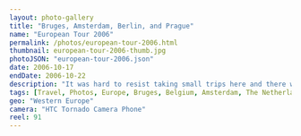 ```yaml
---
layout: photo-gallery
title: "Bruges, Amsterdam, Berlin, and Prague"
name: "European Tour 2006"
permalink: /photos/european-tour-2006.html
thumbnail: european-tour-2006-thumb.jpg
photoJSON: "european-tour-2006.json"
date: 2006-10-17
endDate: 2006-10-22
description: "It was hard to resist taking small trips here and there while I was studying abroad for a year in England. Most of the time I only had a short weekend to myself, but during my fall break from classes I set out on a solo adventure to see more of the European mainland. My trip took me from the shores of France (via a ferry from Dover) to my first stop, the city of Bruges in Belgium. I lost myself among the medieval architecture and varieties of flavored beer, almost narrowly missing the bus to my next destination: Amsterdam. My journey would continue through Berlin, where I visited the Olympic stadium among other destinations, and finally ended in the old world city of Prague."
tags: [Travel, Photos, Europe, Bruges, Belgium, Amsterdam, The Netherlands, Berlin, Germany, Prague, Czech Republic]
geo: "Western Europe"
camera: "HTC Tornado Camera Phone"
reel: 91
---
```


